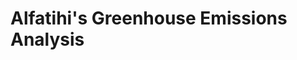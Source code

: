 <!-- yes, it’s just the website i’m trying to build. I’ll send you a picture, but it’s basically meant to just display the data and give a short description about it. So, i’m thinking. Header: Visual representation of greenhouse gas emissions by industry in Nigeria. Short description: This graph shows the amount of greenhouse gases emitted in million metric tons of CO2 equivalent and the corresponding industries responsible for emitting these gases. This gives an idea of which industry is responsible for the most emissions and which GHGs are most common in Nigeria. -->
<!-- <iframe width="700" height="400" frameborder="0" scrolling="no" src="https://chart-studio.plotly.com/~Almapian/1.embed?link=false"></iframe> -->

# Alfatihi's Greenhouse Emissions Analysis